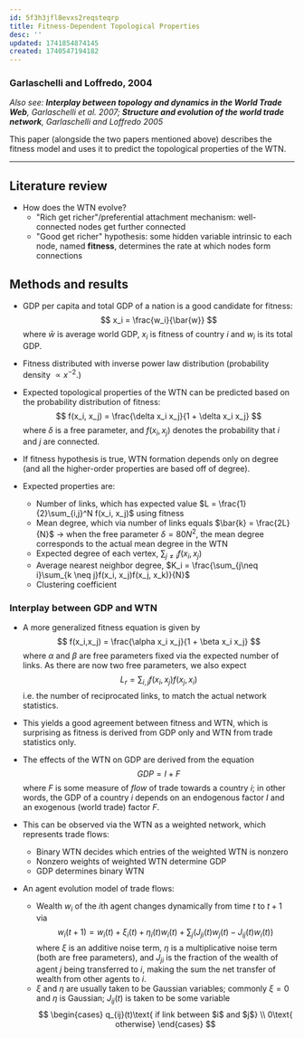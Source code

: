 ```yaml
---
id: 5f3h3jfl8evxs2reqsteqrp
title: Fitness-Dependent Topological Properties
desc: ''
updated: 1741854874145
created: 1740547194182
---
```


### Garlaschelli and Loffredo, 2004

*Also see: **Interplay between topology and dynamics in the World Trade Web**, Garlaschelli et al. 2007; **Structure and evolution of the world
trade network**, Garlaschelli and Loffredo 2005*


This paper (alongside the two papers mentioned above) describes the fitness model and uses it to predict the topological properties of the WTN.

****

## Literature review

- How does the WTN evolve?
    - "Rich get richer"/preferential attachment mechanism: well-connected nodes get further connected
    - "Good get richer" hypothesis: some hidden variable intrinsic to each node, named **fitness**, determines the rate at which nodes form connections

## Methods and results

- GDP per capita and total GDP of a nation is a good candidate for fitness:
$$
x_i = \frac{w_i}{\bar{w}}
$$
where $\bar{w}$ is average world GDP, $x_i$ is fitness of country $i$ and $w_i$ is its total GDP.

- Fitness distributed with inverse power law distribution (probability density $\propto x^{-2}$.)

- Expected topological properties of the WTN can be predicted based on the probability distribution of fitness:
$$
f(x_i, x_j) = \frac{\delta x_i x_j}{1 + \delta x_i x_j}
$$
where $\delta$ is a free parameter, and $f(x_i,x_j)$ denotes the probability that $i$ and $j$ are connected.
- If fitness hypothesis is true, WTN formation depends only on degree (and all the higher-order properties are based off of degree).

- Expected properties are:
    - Number of links, which has expected value $L = \frac{1}{2}\sum_{i,j}^N f(x_i, x_j)$ using fitness
    - Mean degree, which via number of links equals $\bar{k} = \frac{2L}{N}$ -> when the free parameter $\delta = 80N^2$, the mean degree corresponds to the actual mean degree in the WTN
    - Expected degree of each vertex, $\sum_{j\neq i}f(x_i, x_j)$
    - Average nearest neighbor degree, $K_i = \frac{\sum_{j\neq i}\sum_{k \neq j}f(x_i, x_j)f(x_j, x_k)}{N}$
    - Clustering coefficient

### Interplay between GDP and WTN
- A more generalized fitness equation is given by
$$
f(x_i,x_j) = \frac{\alpha x_i x_j}{1 + \beta x_i x_j}
$$
where $\alpha$ and $\beta$ are free parameters fixed via the expected number of links. As there are now two free parameters, we also expect
$$
L_{r} = \sum_{i, j}f(x_i, x_j)f(x_j, x_i) 
$$
i.e. the number of reciprocated links, to match the actual network statistics.

- This yields a good agreement between fitness and WTN, which is surprising as fitness is derived from GDP only and WTN from trade statistics only.

- The effects of the WTN on GDP are derived from the equation
$$
GDP = I + F
$$
where $F$ is some measure of *flow* of trade towards a country $i$; in other words, the GDP of a country $i$ depends on an endogenous factor $I$ and an exogenous (world trade) factor $F$.
- This can be observed via the WTN as a weighted network, which represents trade flows:
    - Binary WTN decides which entries of the weighted WTN is nonzero
    - Nonzero weights of weighted WTN determine GDP
    - GDP determines binary WTN
- An agent evolution model of trade flows:
    - Wealth $w_i$ of the $i$th agent changes dynamically from time $t$ to $t+1$ via
    $$
    w_i(t+1) = w_i(t) + \xi_i(t) + \eta_i(t)w_i(t) + \sum_{j}(J_{ji}(t)w_j(t) - J_{ij}(t)w_i(t))
    $$
    where $\xi$ is an additive noise term, $\eta$ is a multiplicative noise term (both are free parameters), and $J_{ji}$ is the fraction of the wealth of agent $j$ being transferred to $i$, making the sum the net transfer of wealth from other agents to $i$.
    - $\xi$ and $\eta$ are usually taken to be Gaussian variables; commonly $\xi = 0$ and $\eta$ is Gaussian; $J_{ij}(t)$ is taken to be some variable
    $$
    \begin{cases}
    q_{ij}(t)\text{ if link between $i$ and $j$} \\
    0\text{ otherwise}
    \end{cases}
    $$

